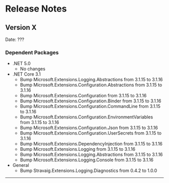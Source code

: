 # Release Notes

## Version X

Date: ???

### Dependent Packages

- .NET 5.0
  - No changes
- .NET Core 3.1
  - Bump Microsoft.Extensions.Logging.Abstractions from 3.1.15 to 3.1.16
  - Bump Microsoft.Extensions.Configuration.Abstractions from 3.1.15 to 3.1.16
  - Bump Microsoft.Extensions.Configuration from 3.1.15 to 3.1.16
  - Bump Microsoft.Extensions.Configuration.Binder from 3.1.15 to 3.1.16
  - Bump Microsoft.Extensions.Configuration.CommandLine from 3.1.15 to 3.1.16
  - Bump Microsoft.Extensions.Configuration.EnvironmentVariables from 3.1.15 to 3.1.16
  - Bump Microsoft.Extensions.Configuration.Json from 3.1.15 to 3.1.16
  - Bump Microsoft.Extensions.Configuration.UserSecrets from 3.1.15 to 3.1.16
  - Bump Microsoft.Extensions.DependencyInjection from 3.1.15 to 3.1.16
  - Bump Microsoft.Extensions.Logging from 3.1.15 to 3.1.16
  - Bump Microsoft.Extensions.Logging.Abstractions from 3.1.15 to 3.1.16
  - Bump Microsoft.Extensions.Logging.Console from 3.1.15 to 3.1.16
- General
  - Bump Stravaig.Extensions.Logging.Diagnostics from 0.4.2 to 1.0.0

---


